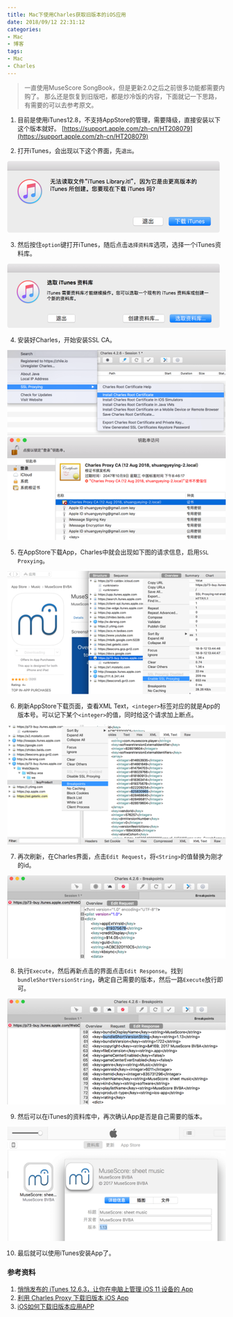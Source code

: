```yaml
---
title: Mac下使用Charles获取旧版本的iOS应用
date: 2018/09/12 22:31:12
categories: 
- Mac
- 博客
tags: 
- Mac
- Charles
---
```


> 一直使用MuseScore SongBook，但是更新2.0之后之前很多功能都需要内购了。
> 那么还是恢复到旧版吧，都是炒冷饭的内容，下面就记一下思路，有需要的可以去参考原文。

1. 目前是使用iTunes12.8，不支持AppStore的管理，需要降级，直接安装以下这个版本就好。
[https://support.apple.com/zh-cn/HT208079](https://support.apple.com/zh-cn/HT208079)
<!--more-->

2. 打开iTunes，会出现以下这个界面，先`退出`。
<img src="https://raw.githubusercontent.com/streamelody/jekyll_resource/master/assets/blogImg/2023/01/27/12/mac_charles_app_01.png" width="490"/>

3. 然后按住`option`键打开iTunes，随后点击`选择资料库`选项，选择一个iTunes资料库。
<img src="https://raw.githubusercontent.com/streamelody/jekyll_resource/master/assets/blogImg/2023/01/27/12/mac_charles_app_02.png" width="490"/>

4. 安装好Charles，开始安装SSL CA。
<img src="https://raw.githubusercontent.com/streamelody/jekyll_resource/master/assets/blogImg/2023/01/27/12/mac_charles_app_03.png" style="zoom:50%;" />
<img src="https://raw.githubusercontent.com/streamelody/jekyll_resource/master/assets/blogImg/2023/01/27/12/mac_charles_app_04.png" style="zoom:50%;" />

5. 在AppStore下载App，Charles中就会出现如下图的请求信息，启用`SSL Proxying`。
<img src="https://raw.githubusercontent.com/streamelody/jekyll_resource/master/assets/blogImg/2023/01/27/12/mac_charles_app_05.png" style="zoom:50%;" />

6. 刷新AppStore下载页面，查看XML Text，`<integer>`标签对应的就是App的版本号。可以记下某个`<integer>`的值，同时给这个请求加上断点。
<img src="https://raw.githubusercontent.com/streamelody/jekyll_resource/master/assets/blogImg/2023/01/27/12/mac_charles_app_06.png" style="zoom:50%;" />

7. 再次刷新，在Charles界面，点击`Edit Request`，将`<String>`的值替换为刚才的id。
<img src="https://raw.githubusercontent.com/streamelody/jekyll_resource/master/assets/blogImg/2023/01/27/12/mac_charles_app_07.png" style="zoom:50%;" />

8. 执行`Execute`，然后再新点击的界面点击`Edit Response`。找到`bundleShortVersionString`，确定自己需要的版本，然后一路`Execute`放行即可。
<img src="https://raw.githubusercontent.com/streamelody/jekyll_resource/master/assets/blogImg/2023/01/27/12/mac_charles_app_08.png" style="zoom:50%;" />

9. 然后可以在iTunes的资料库中，再次确认App是否是自己需要的版本。
<img src="https://raw.githubusercontent.com/streamelody/jekyll_resource/master/assets/blogImg/2023/01/27/12/mac_charles_app_09.png" style="zoom:50%;" />

10. 最后就可以使用iTunes安装App了。

### 参考资料

1. [悄悄发布的 iTunes 12.6.3，让你在电脑上管理 iOS 11 设备的 App](https://sspai.com/post/41220) 
2. [利用 Charles Proxy 下载旧版本 iOS App](https://sspai.com/post/36171)
3. [iOS如何下载旧版本应用APP](https://www.xuanfengge.com/ios-how-to-download-old-app.html)
